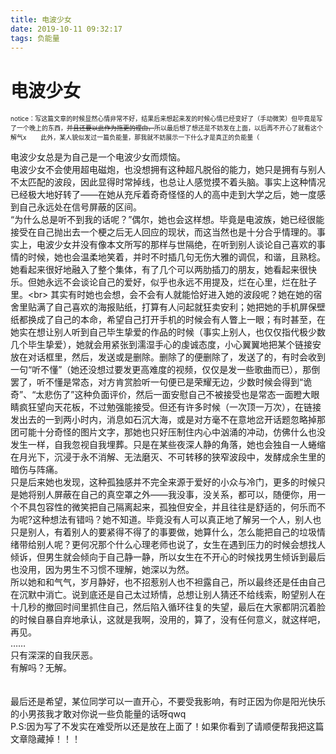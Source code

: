 ```yaml
---
title: 电波少女
date: 2019-10-11 09:32:17
tags: 负能量
---
```

# 电波少女

<font size=1>notice：写这篇文章的时候显然心情非常不好，结果后来想起来发的时候心情已经变好了（手动微笑）但毕竟是写了一个晚上的东西，~~并且还要以此作为拖更的理由，~~所以最后想了想还是不妨发在上面，以后再不开心了就看这个解气x  &emsp;&emsp;此外，某人貌似发过一篇负能量，那我就不妨展示一下什么才是真正的负能量（</font>

电波少女总是为自己是一个电波少女而烦恼。<br/>
电波少女不会使用超电磁炮，也没想拥有这种超凡脱俗的能力，她只是拥有与别人不太匹配的波段，因此显得时常掉线，也总让人感觉摸不着头脑。事实上这种情况已经极大地好转了——在她从充斥着奇奇怪怪的人的高中走到大学之后，她一度感到自己永远处在信号屏蔽的区间。<br/>
“为什么总是听不到我的话呢？”偶尔，她也会这样想。毕竟是电波族，她已经很能接受在自己抛出去一个梗之后无人回应的现状，而这当然也是十分合乎情理的。事实上，电波少女并没有像本文所写的那样与世隔绝，在听到别人谈论自己喜欢的事情的时候，她也会温柔地笑着，并时不时插几句无伤大雅的调侃，和谐，且熟稔。她看起来很好地融入了整个集体，有了几个可以两肋插刀的朋友，她看起来很快乐。但她永远不会谈论自己的爱好，似乎也永远不用提及，烂在心里，烂在肚子里。<br\>
其实有时她也会想，会不会有人就能恰好进入她的波段呢？她在她的宿舍里贴满了自己喜欢的海报贴纸，打算有人问起就狂卖安利；她把她的手机屏保壁纸都换成了自己的本命，希望自己打开手机的时候会有人瞥上一眼；有时甚至，在她实在想让别人听到自己毕生挚爱的作品的时候（事实上别人，也仅仅指代极少数几个毕生挚爱），她就会用紧张到濡湿手心的虔诚态度，小心翼翼地把某个链接安放在对话框里，然后，发送或是删除。删除了的便删除了，发送了的，有时会收到一句“听不懂”（她还没想过要发更高难度的视频，仅仅是发一些歌曲而已），那倒罢了，听不懂是常态，对方肯赏脸听一句便已是荣耀无边，少数时候会得到“诡奇”、“太悲伤了”这种负面评价，然后一面安慰自己不被接受也是常态一面瞪大眼睛疯狂望向天花板，不过勉强能接受。但还有许多时候（一次顶一万次），在链接发出去的一到两小时内，消息如石沉大海，或是对方毫不在意地岔开话题忽略掉那团可能十分奇怪的图片文字，那她也只好压制住内心中汹涌的冲动，仿佛什么也没发生一样，自我忽视自我埋葬。只是在某些夜深人静的角落，她也会独自一人蜷缩在月光下，沉浸于永不消解、无法磨灭、不可转移的狭窄波段中，发酵成余生里的暗伤与阵痛。<br/>
只是后来她也发现，这种孤独感并不完全来源于爱好的小众与冷门，更多的时候只是她将别人屏蔽在自己的真空罩之外——我没事，没关系，都可以，随便你，用一个不具包容性的微笑把自己隔离起来，孤独但安全，并且往往是舒适的，何乐而不为呢?这种想法有错吗？她不知道。毕竟没有人可以真正地了解另一个人，别人也只是别人，有着别人的要紧得不得了的事要做，她算什么，怎么能把自己的垃圾情绪带给别人呢？更何况那个什么心理老师也说了，女生在遇到压力的时候会想找人倾诉，但男生就会倾向于自己静一静，所以女生在不开心的时候找男生倾诉到最后也没用，因为男生不习惯不理解，她深以为然。<br>
所以她和和气气，岁月静好，也不招惹别人也不袒露自己，所以最终还是任由自己在沉默中消亡。说到底还是自己太过矫情，总想让别人猜还不给线索，盼望别人在十几秒的撤回时间里抓住自己，然后陷入循环往复的失望，最后在大家都阴沉着脸的时候自暴自弃地承认，这就是我啊，没用的，算了，没有任何意义，就这样吧，再见。<br>
……<br>
只有深深的自我厌恶。<br>
有解吗？无解。<br><br><br>
最后还是希望，某位同学可以一直开心，不要受我影响，有时正因为你是阳光快乐的小男孩我才敢对你说一些负能量的话呀qwq<br>
P.S:因为写了不发实在难受所以还是放在上面了！如果你看到了请顺便帮我把这篇文章隐藏掉！！！

